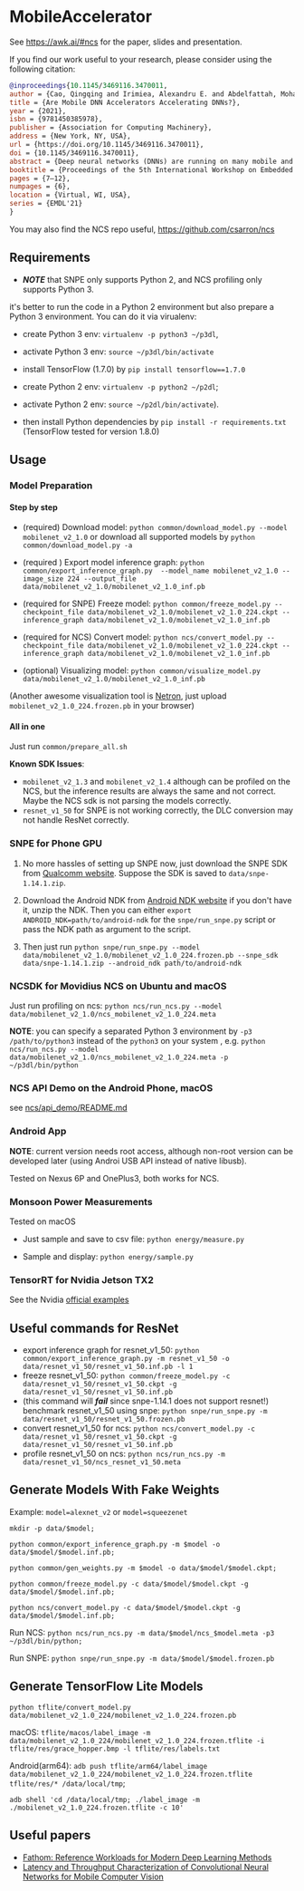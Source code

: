 # MobileAccelerator

See https://awk.ai/#ncs for the paper, slides and presentation.

If you find our work useful to your research, please consider using the following citation:

````bib
@inproceedings{10.1145/3469116.3470011,
author = {Cao, Qingqing and Irimiea, Alexandru E. and Abdelfattah, Mohamed and Balasubramanian, Aruna and Lane, Nicholas D.},
title = {Are Mobile DNN Accelerators Accelerating DNNs?},
year = {2021},
isbn = {9781450385978},
publisher = {Association for Computing Machinery},
address = {New York, NY, USA},
url = {https://doi.org/10.1145/3469116.3470011},
doi = {10.1145/3469116.3470011},
abstract = {Deep neural networks (DNNs) are running on many mobile and embedded devices with the goal of energy efficiency and highest possible performance. However, DNN workloads are getting more computationally intensive, and simultaneously their deployment is ever-increasing. This has led to the creation of many purpose-built low-power neural accelerators to replace or augment traditional mobile CPUs and GPUs. In this work, we provide an in-depth study of one set of commercially-available mobile accelerators, the Intel Neural Compute Sticks (NCS). We perform a systematic measurement study of the latency and energy of this accelerator under a variety of DNNs including convolutional neural networks (CNNs) for vision tasks and attention-based Transformer models for NLP tasks. We compare to the mobile processors (CPU, GPU, and DSP) on a smartphone and a mobile board. Our study shows commercial mobile accelerators like NCS are not ready yet to provide the performance as claimed. We also point out directions in optimizing the model architectures to better suit these accelerators.},
booktitle = {Proceedings of the 5th International Workshop on Embedded and Mobile Deep Learning},
pages = {7–12},
numpages = {6},
location = {Virtual, WI, USA},
series = {EMDL'21}
}
````

You may also find the NCS repo useful, https://github.com/csarron/ncs

## Requirements

- ***NOTE*** that SNPE only supports Python 2, and NCS profiling only supports Python 3.

it's better to run the code in a Python 2 environment but also prepare a Python 3 environment.
You can do it via virualenv: 

- create Python 3 env: `virtualenv -p python3 ~/p3dl`, 
- activate Python 3 env: `source ~/p3dl/bin/activate`
- install TensorFlow (1.7.0) by `pip install tensorflow==1.7.0`

- create Python 2 env: `virtualenv -p python2 ~/p2dl`; 
- activate Python 2 env: `source ~/p2dl/bin/activate`).
- then install Python dependencies by `pip install -r requirements.txt` (TensorFlow tested for version 1.8.0)

## Usage

### Model Preparation

#### Step by step
- (required) Download model: `python common/download_model.py --model mobilenet_v2_1.0` 
or download all supported models by `python common/download_model.py -a` 

- (required ) Export model inference graph: `python common/export_inference_graph.py  --model_name mobilenet_v2_1.0 --image_size 224 --output_file data/mobilenet_v2_1.0/mobilenet_v2_1.0_inf.pb`

- (required for SNPE) Freeze model: `python common/freeze_model.py --checkpoint_file data/mobilenet_v2_1.0/mobilenet_v2_1.0_224.ckpt --inference_graph data/mobilenet_v2_1.0/mobilenet_v2_1.0_inf.pb`
- (required for NCS) Convert model: `python ncs/convert_model.py --checkpoint_file data/mobilenet_v2_1.0/mobilenet_v2_1.0_224.ckpt --inference_graph data/mobilenet_v2_1.0/mobilenet_v2_1.0_inf.pb`

- (optional) Visualizing model: `python common/visualize_model.py data/mobilenet_v2_1.0/mobilenet_v2_1.0_inf.pb`

(Another awesome visualization tool is [Netron](https://lutzroeder.github.io/Netron/), just upload `mobilenet_v2_1.0_224.frozen.pb` in your browser)

#### All in one

Just run `common/prepare_all.sh`

**Known SDK Issues**: 
- `mobilenet_v2_1.3` and `mobilenet_v2_1.4` although can be profiled on the NCS, 
but the inference results are always the same and not correct. Maybe the NCS sdk is not parsing the models correctly.
- `resnet_v1_50` for SNPE is not working correctly, the DLC conversion may not handle ResNet correctly.

### SNPE for Phone GPU

1. No more hassles of setting up SNPE now, just download the SNPE SDK from [Qualcomm website](https://developer.qualcomm.com/software/snapdragon-neural-processing-engine-ai).
Suppose the SDK is saved to `data/snpe-1.14.1.zip`.

2. Download the Android NDK from [Android NDK website](https://developer.android.com/ndk/downloads/index.html) if you don't have it, unzip the NDK. 
Then you can either `export ANDROID_NDK=path/to/android-ndk` for the `snpe/run_snpe.py` script or pass the NDK path as argument to the script.

3. Then just run `python snpe/run_snpe.py --model data/mobilenet_v2_1.0/mobilenet_v2_1.0_224.frozen.pb --snpe_sdk data/snpe-1.14.1.zip --android_ndk path/to/android-ndk `


### NCSDK for Movidius NCS on Ubuntu and macOS

Just run profiling on ncs: `python ncs/run_ncs.py --model data/mobilenet_v2_1.0/ncs_mobilenet_v2_1.0_224.meta`

**NOTE**: you can specify a separated Python 3 environment by `-p3 /path/to/python3` instead of the `python3` on your system , e.g. 
`python ncs/run_ncs.py --model data/mobilenet_v2_1.0/ncs_mobilenet_v2_1.0_224.meta -p ~/p3dl/bin/python`

### NCS API Demo on the Android Phone, macOS

see [ncs/api_demo/README.md](ncs/api_demo/README.md)


### Android App

**NOTE**: current version needs root access, although non-root version can be developed later (using Androi USB API instead of native libusb).

Tested on Nexus 6P and OnePlus3, both works for NCS.

### Monsoon Power Measurements

Tested on macOS

- Just sample and save to csv file: `python energy/measure.py`

- Sample and display: `python energy/sample.py`

### TensorRT for Nvidia Jetson TX2

See the Nvidia [official examples](https://github.com/NVIDIA-Jetson/tf_to_trt_image_classification/)

## Useful commands for ResNet

- export inference graph for resnet_v1_50: `python common/export_inference_graph.py -m resnet_v1_50 -o data/resnet_v1_50/resnet_v1_50.inf.pb -l 1`
- freeze resnet_v1_50: `python common/freeze_model.py -c data/resnet_v1_50/resnet_v1_50.ckpt -g data/resnet_v1_50/resnet_v1_50.inf.pb`
- (this command will ***fail*** since snpe-1.14.1 does not support resnet!) benchmark resnet_v1_50 using snpe: `python snpe/run_snpe.py -m data/resnet_v1_50/resnet_v1_50.frozen.pb`
- convert resnet_v1_50 for ncs: `python ncs/convert_model.py -c data/resnet_v1_50/resnet_v1_50.ckpt -g data/resnet_v1_50/resnet_v1_50.inf.pb`
- profile resnet_v1_50 on ncs: `python ncs/run_ncs.py -m data/resnet_v1_50/ncs_resnet_v1_50.meta`

## Generate Models With Fake Weights

Example: `model=alexnet_v2` or `model=squeezenet`
 
`mkdir -p data/$model;`

`python common/export_inference_graph.py -m $model -o data/$model/$model.inf.pb;`

`python common/gen_weights.py -m $model -o data/$model/$model.ckpt;`

`python common/freeze_model.py -c data/$model/$model.ckpt -g data/$model/$model.inf.pb;`

`python ncs/convert_model.py -c data/$model/$model.ckpt -g data/$model/$model.inf.pb;`

Run NCS: `python ncs/run_ncs.py -m data/$model/ncs_$model.meta -p3 ~/p3dl/bin/python;`

Run SNPE: `python snpe/run_snpe.py -m data/$model/$model.frozen.pb`

## Generate TensorFlow Lite Models

`python tflite/convert_model.py  data/mobilenet_v2_1.0_224/mobilenet_v2_1.0_224.frozen.pb`

macOS: `tflite/macos/label_image -m data/mobilenet_v2_1.0_224/mobilenet_v2_1.0_224.frozen.tflite -i tflite/res/grace_hopper.bmp -l tflite/res/labels.txt`

Android(arm64): `adb push tflite/arm64/label_image data/mobilenet_v2_1.0_224/mobilenet_v2_1.0_224.frozen.tflite tflite/res/* /data/local/tmp`;

`adb shell 'cd /data/local/tmp; ./label_image -m ./mobilenet_v2_1.0_224.frozen.tflite -c 10'`

## Useful papers

- [Fathom: Reference Workloads for Modern Deep Learning Methods](https://arxiv.org/pdf/1608.06581.pdf)
- [Latency and Throughput Characterization of Convolutional Neural Networks for Mobile Computer Vision](https://arxiv.org/pdf/1803.09492.pdf)


